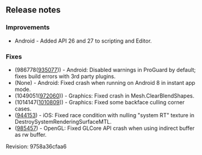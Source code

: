 ## Release notes

### Improvements

-   Android - Added API 26 and 27 to scripting and Editor.

### Fixes

-   (986778([935077](https://issuetracker.unity3d.com/product/unity/issues/guid/935077/))) - Android: Disabled warnings in ProGuard by default; fixes build errors with 3rd party plugins.
-   (None) - Android: Fixed crash when running on Android 8 in instant app mode.
-   (1049051([972060](https://issuetracker.unity3d.com/product/unity/issues/guid/972060/))) - Graphics: Fixed crash in Mesh.ClearBlendShapes.
-   (1014147([1010809](https://issuetracker.unity3d.com/product/unity/issues/guid/1010809/))) - Graphics: Fixed some backface culling corner cases.
-   ([944153](https://issuetracker.unity3d.com/product/unity/issues/guid/944153/)) - iOS: Fixed race condition with nulling \"system RT\" texture in DestroySystemRenderingSurfaceMTL.
-   ([985457](https://issuetracker.unity3d.com/product/unity/issues/guid/985457/)) - OpenGL: Fixed GLCore API crash when using indirect buffer as rw buffer.

Revision: 9758a36cfaa6

